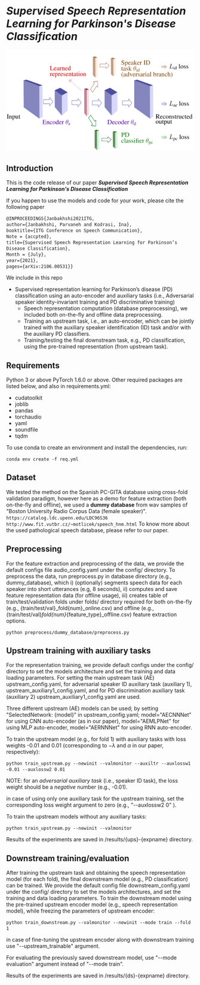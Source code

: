 # ***Supervised Speech Representation Learning for Parkinson's Disease Classification***


![alt text](imgs/Pathology_detection.png)

## **Introduction**

This is the code release of our paper ***Supervised Speech Representation Learning for Parkinson's Disease Classification***


If you happen to use the models and code for your work, please cite the following paper

```
@INPROCEEDINGS{Janbakhshi2021ITG,
author={Janbakhshi, Parvaneh and Kodrasi, Ina},
booktitle={ITG Conference on Speech Communication},
Note = {accpted},
title={Supervised Speech Representation Learning for Parkinson’s Disease Classification},
Month = {July},
year={2021},
pages={arXiv:2106.00531}}
```

We include in this repo

* Supervised representation learning for Parkinson’s disease (PD) classification using an auto-encoder and auxiliary tasks (i.e., Adversarial speaker identity-invariant training and PD discriminative training)
    * Speech representation computation (database preprocessing), we included both on-the-fly and offline data preprocessing.
    * Training an upstream task, i.e., an auto-encoder, which can be jointly trained with the auxiliary speaker identification (ID) task and/or with the auxiliary PD classifiers. 
    * Training/testing the final downstream task, e.g., PD classification, using the pre-trained representation (from upstream task).


## **Requirements**
Python 3 or above
PyTorch 1.6.0 or above.
Other required packages are listed below, and also in requirements.yml:
- cudatoolkit
- joblib
- pandas
- torchaudio
- yaml
- soundfile
- tqdm

To use conda to create an environment and install the dependencies, run:
```
conda env create -f req.yml
```

## Dataset
We tested the method on the Spanish PC-GITA database using cross-fold validation paradigm, however here as a demo for feature extraction (both on-the-fly and offline), we used a **dummy database** from wav samples of "Boston University Radio Corpus Data (female speaker)".
`https://catalog.ldc.upenn.edu/LDC96S36`
`http://www.fit.vutbr.cz/~motlicek/speech_hnm.html`
To know more about the used pathological speech database, please refer to our paper.

## **Preprocessing**
For the feature extraction and preprocessing of the data, we provide the default configs file audio_config.yaml under the config/ directory.
To preprocess the data, run preprocess.py in database directory (e.g., dummy_database), which 
i) (optionally) segments speech data for each speaker into short utterances (e.g, 8 seconds), ii) computes and save feature representation data (for offline usage), iii) creates table of train/test/validation folds under folds/ directory required for both on-the-fly (e.g., {train/test/val}_fold{num}_online.csv) and offline (e.g., {train/test/val}_fold{num}_{feature_type}_offline.csv) feature extraction options.
```
python preprocess/dummy_database/preprocess.py
```
## **Upstream training with auxiliary tasks**

For the representation training, we provide default configs under the config/ directory to set the models architecture and set the training and data loading parameters. For setting the main upstream task (AE) upstream_config.yaml, for adversarial speaker ID auxiliary task (auxiliary 1), upstream_auxiliary1_config.yaml, and for PD discrimination auxiliary task (auxiliary 2) upstream_auxiliary1_config.yaml are used. 

Three different upstream (AE) models can be used; by setting "SelectedNetwork: {model}" in upstream_config.yaml; model="AECNNNet" for using CNN auto-encoder (as in our paper), model="AEMLPNet" for using MLP auto-encoder, model="AERNNNet" for using RNN auto-encoder.

To train the upstream model (e.g., for fold 1) with auxiliary tasks with loss weights -0.01 and 0.01 (corresponding to $-\lambda$ and $\alpha$ in our paper, respectively):
```
python train_upstream.py --newinit --valmonitor --auxiltr --auxlossw1 -0.01 --auxlossw2 0.01
```
NOTE: for an *adversarial auxiliary task* (i.e., speaker ID task), the loss weight should be a *negative* number (e.g., -0.01).

in case of using only one auxiliary task for the upstream training, set the corresponding loss weight argument to zero (e.g., "--auxlossw2 0" ).

To train the upstream models without any auxiliary tasks:
```
python train_upstream.py --newinit --valmonitor 
```
Results of the experiments are saved in /results/{ups}-{expname} directory.

## **Downstream training/evaluation**

After training the upstream task and obtaining the speech representation model (for each fold), the final downstream model (e.g., PD classification) can be trained. We provide the default config file downstream_config.yaml under the config/ directory to set the models architectures, and set the training and data loading parameters. To train the downstream model using the pre-trained upstream encoder model (e.g., speech representation  model), while freezing the parameters of upstream encoder:

```
python train_downstream.py --valmonitor --newinit --mode train --fold 1
```
in case of fine-tuning the upstream encoder along with downstream training use "--upstream_trainable" argument.

For evaluating the previously saved downstream model, use "--mode evaluation" argument instead of "--mode train".

Results of the experiments are saved in /results/{ds}-{expname} directory.


